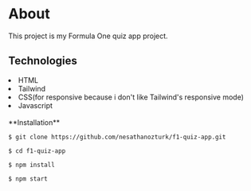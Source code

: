 <h1>About</h1>
<p>This project is my Formula One quiz app project.</p>

<h2>Technologies</h2>

<li>HTML</li>
<li>Tailwind</li>
<li>CSS(for responsive because i don't like Tailwind's responsive mode)</li>
<li>Javascript</li>

<br>
**Installation**

 `$ git clone https://github.com/nesathanozturk/f1-quiz-app.git`

 `$ cd f1-quiz-app`
 
 `$ npm install `
 
 `$ npm start`


